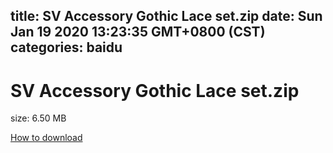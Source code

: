 
title: SV Accessory Gothic Lace set.zip
date: Sun Jan 19 2020 13:23:35 GMT+0800 (CST)    
categories: baidu
---

# SV Accessory Gothic Lace set.zip
size: 6.50 MB
 
 

[How to download](https://bpcam.bemobtrk.com/go/2ceec3aa-1ca2-46d6-b9ff-aaa5c184517c?jno=767)